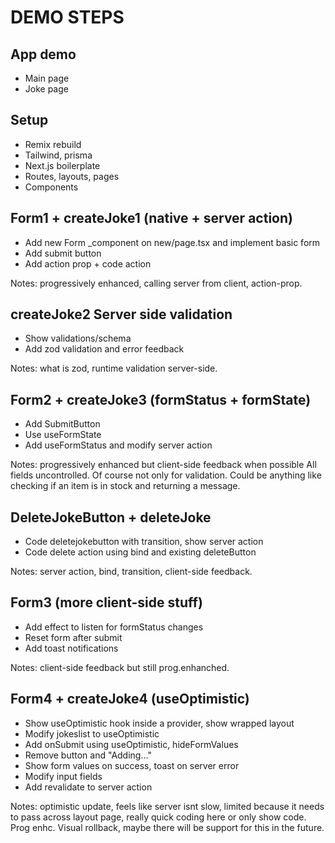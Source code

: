 # DEMO STEPS

## App demo

- Main page
- Joke page

## Setup

- Remix rebuild
- Tailwind, prisma
- Next.js boilerplate
- Routes, layouts, pages
- Components

## Form1 + createJoke1 (native + server action)

- Add new Form _component on new/page.tsx and implement basic form
- Add submit button
- Add action prop + code action

Notes: progressively enhanced, calling server from client, action-prop.

## createJoke2 Server side validation

- Show validations/schema
- Add zod validation and error feedback

Notes: what is zod, runtime validation server-side.

## Form2 + createJoke3 (formStatus + formState)

- Add SubmitButton
- Use useFormState
- Add useFormStatus and modify server action

Notes: progressively enhanced but client-side feedback when possible All fields uncontrolled. Of course not only for validation. Could be anything like checking if an item is in stock and returning a message.

## DeleteJokeButton + deleteJoke

- Code deletejokebutton with transition, show server action
- Code delete action using bind and existing deleteButton

Notes: server action, bind, transition, client-side feedback.

## Form3 (more client-side stuff)

- Add effect to listen for formStatus changes
- Reset form after submit
- Add toast notifications

Notes: client-side feedback but still prog.enhanched.

## Form4 + createJoke4 (useOptimistic)

- Show useOptimistic hook inside a provider, show wrapped layout
- Modify jokeslist to useOptimistic
- Add onSubmit using useOptimistic, hideFormValues
- Remove button and "Adding..."
- Show form values on success, toast on server error
- Modify input fields
- Add revalidate to server action

Notes: optimistic update, feels like server isnt slow, limited because it needs to pass across layout page, really quick coding here or only show code. Prog enhc.
Visual rollback, maybe there will be support for this in the future.
